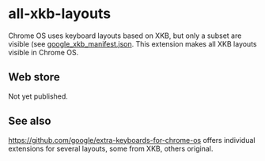 # all-xkb-layouts

Chrome OS uses keyboard layouts based on XKB, but only a subset are visible (see [google_xkb_manifest.json](https://chromium.googlesource.com/chromium/src/+/master/chrome/browser/resources/chromeos/input_method/google_xkb_manifest.json). This extension makes all XKB layouts visible in Chrome OS.

## Web store

Not yet published.

## See also

https://github.com/google/extra-keyboards-for-chrome-os offers individual extensions for several layouts, some from XKB, others original.

